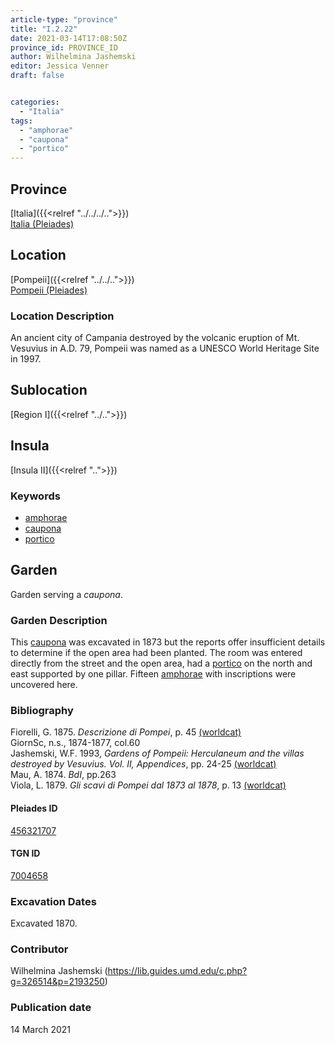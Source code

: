 ```yaml
---
article-type: "province"
title: "I.2.22"
date: 2021-03-14T17:08:50Z
province_id: PROVINCE_ID
author: Wilhelmina Jashemski
editor: Jessica Venner
draft: false


categories:
  - "Italia"
tags:
  - "amphorae"
  - "caupona"
  - "portico"
---
```


## Province
[Italia]({{<relref "../../../..">}}) \
[Italia (Pleiades)](https://pleiades.stoa.org/places/1052)

## Location
[Pompeii]({{<relref "../../..">}}) \
[Pompeii (Pleiades)](https://pleiades.stoa.org/places/433032)


### Location Description
An ancient city of Campania destroyed by the volcanic eruption of Mt. Vesuvius in A.D. 79, Pompeii was named as a UNESCO World Heritage Site in 1997.

## Sublocation
[Region I]({{<relref "../..">}})
## Insula
[Insula II]({{<relref "..">}})

### Keywords
- [amphorae](http://vocab.getty.edu/page/aat/300148696)
- [caupona](http://vocab.getty.edu/page/aat/300005208)
- [portico](http://vocab.getty.edu/page/aat/300004145)

## Garden
Garden serving a *caupona*.

### Garden Description
This [caupona](http://vocab.getty.edu/page/aat/300005208) was excavated in 1873 but the reports offer insufficient details to determine if the open area had been planted. The room was entered directly from the street and the open area, had a [portico](http://vocab.getty.edu/page/aat/300004145) on the north and east supported by one pillar. Fifteen [amphorae](http://vocab.getty.edu/page/aat/300148696) with inscriptions were uncovered here.

### Bibliography

Fiorelli, G. 1875. *Descrizione di Pompei*, p. 45 [(worldcat)](https://www.worldcat.org/title/descrizione-di-pompei/oclc/9528380)    
GiornSc, n.s., 1874-1877, col.60  
Jashemski, W.F. 1993, *Gardens of Pompeii: Herculaneum and the villas destroyed by Vesuvius. Vol. II, Appendices*, pp. 24-25 [(worldcat)](https://www.worldcat.org/title/gardens-of-pompeii-herculaneum-and-the-villas-destroyed-by-vesuvius-volume-2-appendices/oclc/222353569)  
Mau, A. 1874. *BdI*, pp.263  
Viola, L. 1879. *Gli scavi di Pompei dal 1873 al 1878*, p. 13 [(worldcat)](https://www.worldcat.org/title/scavi-di-pompei-dal-1873-al-1878/oclc/254502217&referer=brief_results)  

<!--#### Periodo ID-->

<!-- [PERIODO_ID](https://pleiades.stoa.org/places/PLEIADES_ID) -->

#### Pleiades ID
[456321707](https://pleiades.stoa.org/places/456321707)

#### TGN ID
[7004658](http://vocab.getty.edu/page/tgn/7004658)

###  Excavation Dates
Excavated 1870.

### Contributor
Wilhelmina Jashemski (https://lib.guides.umd.edu/c.php?g=326514&p=2193250)


### Publication date
14 March 2021
<!-- Format: dd MONTH_NAME yyyy -->

<!-- DATE -->
